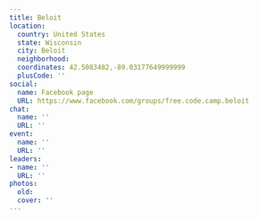 ```yaml
---
title: Beloit
location:
  country: United States
  state: Wisconsin
  city: Beloit
  neighborhood: 
  coordinates: 42.5083482,-89.03177649999999
  plusCode: ''
social:
  name: Facebook page
  URL: https://www.facebook.com/groups/free.code.camp.beloit
chat:
  name: ''
  URL: ''
event:
  name: ''
  URL: ''
leaders:
- name: ''
  URL: ''
photos:
  old: 
  cover: ''
---
```

